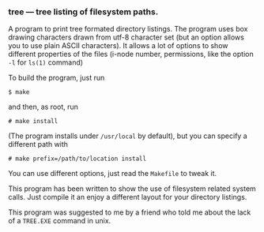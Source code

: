 ### tree — tree listing of filesystem paths.

A program to print tree formated directory listings.  The program
uses box drawing characters drawn from utf-8 character set (but
an option allows you to use plain ASCII characters).  It allows a
lot of options to show different properties of the files (i-node
number, permissions, like the option `-l` for `ls(1)` command)

To build the program, just run

```
$ make
```
and then, as root, run
```
# make install
```
(The program installs under `/usr/local` by default), but you can
specify a different path with
```
# make prefix=/path/to/location install
```
You can use different options, just read the `Makefile` to tweak
it.

This program has been written to show the use of filesystem
related system calls.  Just compile it an enjoy a different
layout for your directory listings.

This program was suggested to me by a friend who told me about
the lack of a `TREE.EXE` command in unix.

